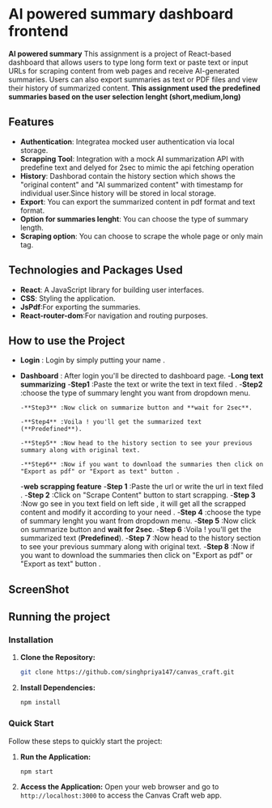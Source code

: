 # AI powered summary dashboard frontend

**AI powered summary** This  assignment is a project  of  React-based dashboard that allows users to type long form text or paste text or input URLs for scraping content from web pages and receive AI-generated summaries. Users can also export summaries as text or PDF files and view their history of summarized content.
**This assignment used the predefined summaries based on the user selection lenght (short,medium,long)**
## Features

- **Authentication**: Integratea mocked user authentication via local storage.
- **Scrapping Tool**: Integration with a mock AI summarization API with predefine text and delyed for 2sec to mimic the api fetching operation
- **History**: Dashborad contain the history section which shows the "original content" and "AI summarized content" with timestamp for individual user.Since history will be stored in local storage.
- **Export**: You can export the summarized content in pdf format and text format.
- **Option for summaries lenght**: You can choose the type of summary length.
- **Scraping option**: You can choose to scrape the whole page or only main tag.
  
## Technologies and Packages Used

- **React**: A JavaScript library for building user interfaces.
- **CSS**: Styling the application.
- **JsPdf**:For exporting the summaries.
- **React-router-dom**:For navigation and routing purposes.

## How to use the Project

- **Login** : Login by simply putting your name .
- **Dashboard** : After login you'll be directed to dashboard page.
      -**Long text summarizing**
      -**Step1** :Paste the text or write the text in text filed .
      -**Step2** :choose the type of summary lenght you want from dropdown menu.
  
      -**Step3** :Now click on summarize button and **wait for 2sec**.
  
      -**Step4** :Voila ! you'll get the summarized text (**Predefined**).
  
      -**Step5** :Now head to the history section to see your previous summary along with original text.
  
      -**Step6** :Now if you want to download the summaries then click on "Export as pdf" or "Export as text" button .
  
     -**web scrapping  feature**
      -**Step 1** :Paste the url or write the url in text filed .
      -**Step 2** :Click on "Scrape Content" button to start scrapping.
      -**Step 3** :Now go see in you text field on left side , it will get all the scrapped content and modify it according to your need .
      -**Step 4** :choose the type of summary lenght you want from dropdown menu.
      -**Step 5** :Now click on summarize button and **wait for 2sec**.
      -**Step 6** :Voila ! you'll get the summarized text (**Predefined**).
      -**Step 7** :Now head to the history section to see your previous summary along with original text.
      -**Step 8** :Now if you want to download the summaries then click on "Export as pdf" or "Export as text" button .
  
## ScreenShot

## Running the project
### Installation

1. **Clone the Repository:**
    ```bash
    git clone https://github.com/singhpriya147/canvas_craft.git
 
    ```

2. **Install Dependencies:**
    ```bash
    npm install

### Quick Start
Follow these steps to quickly start the project:
1. **Run the Application:**
    ```bash
    npm start
    ```

2. **Access the Application:**
   Open your web browser and go to `http://localhost:3000` to access the Canvas Craft web app.
